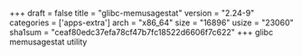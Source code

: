 +++
draft = false
title = "glibc-memusagestat"
version = "2.24-9"
categories = ['apps-extra']
arch = "x86_64"
size = "16896"
usize = "23060"
sha1sum = "ceaf80edc37efa78cf47b7fc18522d6606f7c622"
+++
glibc memusagestat utility
